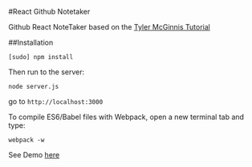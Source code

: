 #React Github Notetaker

Github React NoteTaker based on the [Tyler McGinnis Tutorial](https://egghead.io/lessons/react-building-a-react-js-app-up-and-running-with-react-and-webpack)

##Installation

`
[sudo] npm install
`


Then run to the server:

`
node server.js
`

go to `http://localhost:3000`

To compile ES6/Babel files with Webpack, open a new terminal tab and type:

`webpack -w`

See Demo [here](http://peaceful-thicket-6382.heroku.com/)

